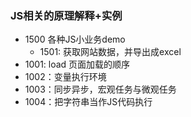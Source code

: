 ### JS相关的原理解释+实例

- 1500 各种JS小业务demo
  - 1501: 获取网站数据，并导出成excel
- 1001: load 页面加载的顺序
- 1002：变量执行环境
- 1003：同步异步，宏观任务与微观任务
- 1004：把字符串当作JS代码执行
